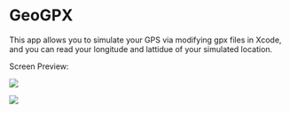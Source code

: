 # GeoGPX
This app allows you to simulate your GPS via modifying gpx files in Xcode, and you can read your longitude and lattidue of your simulated location.


Screen Preview:

![](https://s3-us-west-2.amazonaws.com/yuanjiexie/spring2016/iOS/GeoGPX/geogpx.gif)

![](https://s3-us-west-2.amazonaws.com/yuanjiexie/iOS/geogpx-2.gif)
